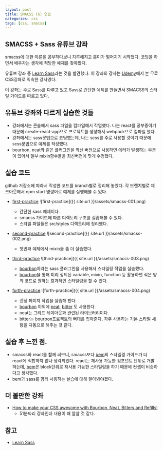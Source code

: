 ```yaml
---
layout: post
title: SMACSS (6) 연습
categories: css
tags: [css, smacss]
---
```


## SMACSS + Sass 유튜브 강좌
smacss에 대한 이론을 공부하다보니 지루해지고 흥미가 떨어지기 시작했다. 코딩을 하면서 배우자는 생각에 적당한 예제를 찾아봤다.

유튜브 강좌 중 [Learn Sass](https://www.youtube.com/playlist?list=PLUoqTnNH-2XxOt7UsKlTqbfrA2ucGosCR)라는 것을 발견했다. 이 강좌의 강사는 [Udemy](https://www.udemy.com)에서 본 무료 CSS강좌로 익숙한 강사였다.

이 강좌는 주로 Sass를 다루고 있고 Sass로 간단한 예제를 만들면서 SMACSS의 스타일 가이드를 따르고 있다.

## 유튜브 강좌와 다르게 실습한 것들
- 강좌에서는 콘솔에서 sass 파일을 컴파일해서 작업했다. 나는 react를 공부중이기 때문에 create-react-app으로 프로젝트를 생성해서 webpack으로 컴파일 했다.
- 강좌에서는 sass문법으로 코딩했는데, 나는 scss를 주로 사용할 것이기 때문에 scss문법으로 예제를 작성했다.
- bourbon, neat와 같은 플러그인을 최신 버전으로 사용하면 에러가 발생하는 부분이 있어서 일부 mixin함수들을 최신버전에 맞게 수정했다. 

## 실습 코드
github 저장소에 따라서 작성한 코드를 branch별로 정리해 놓았다. 각 브렌치별로 체크아웃해서 npm start 명령어로 예제를 실행해볼 수 있다.
- [first-practice](https://github.com/hoisharka/smacss/tree/first-practice)
![first-practice]({{ site.url }}/assets/smacss-001.png)
	- 간단한 sass 예제이다. 
	- smacss 가이드에 따른 디렉토리 구조를 실습해볼 수 있다.
	- 스타일 파일들은 src/styles 디렉토리에 정리했다.
	
- [second-practice](https://github.com/hoisharka/smacss/tree/second-practice)
![second-practice]({{ site.url }}/assets/smacss-002.png)
	- 첫번째 예제에서 mixin을 좀 더 실습했다.
- [third-practice](https://github.com/hoisharka/smacss/tree/third-practice)
![third-practice]({{ site.url }}/assets/smacss-003.png)
	- [bourbon](https://www.bourbon.io/)이라는 sass 플러그인을 사용해서 스타일링 작업을 실습했다.
	- [bourbon](https://www.bourbon.io/)을 통해 미리 정의된 variable, mixin, function 등 활용하면 적은 양의 코드로 원하는 효과적인 스타일링을 할 수 있다. 
- [forth-practice](https://github.com/hoisharka/smacss/tree/forth-practice)
![forth-practice]({{ site.url }}/assets/smacss-004.png)
	- 랜딩 페이지 작업을 실습해 봤다.
	- [bourbon](https://www.bourbon.io/) 이외에 [neat](https://neat.bourbon.io/), [bitter](http://bitters.bourbon.io/)
 도 사용한다. 
	- neat는 그리드 레이아웃과 관련된 라이브러리이다.
	- bitter는 bourbon프로젝트의 뻐대를 잡아준다. 자주 사용하는 기본 스타일 세팅을 자동으로 해주는 것 같다.

## 실습 후 느낀 점.
- smacss와 react를 함께 써보니, smacss보다 [bem](https://en.bem.info/)의 스타일링 가이드가 더 react에 적합하지 않나 생각되었다. react는 재사용 가능한 컴포넌트 단위로 개발하는데, [bem](https://en.bem.info/)은 block단위로 재사용 가능한 스타일링을 하기 때문에 컨셉이 비슷하다고 생각했다.
- bem과 sass를 함께 사용하는 실습에 대해 알아봐야겠다.
  
## 더 볼만한 강좌
  - [How to make your CSS awesome with Bourbon, Neat, Bitters and Refills!](https://www.youtube.com/watch?v=8ItNE_DX6Cc)
	- 51분짜리 강좌인데 내용이 꽤 알찰 것 같다.
  
## 참고
  - [Learn Sass](https://www.youtube.com/playlist?list=PLUoqTnNH-2XxOt7UsKlTqbfrA2ucGosCR)
